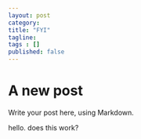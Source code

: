 ```yaml
---
layout: post 
category: 
title: "FYI"
tagline: 
tags : [] 
published: false
---
```


# A new post #

Write your post here, using Markdown.

hello. does this work?
